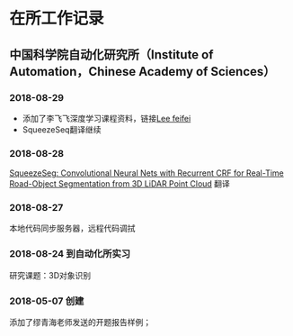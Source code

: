 # 在所工作记录

## 中国科学院自动化研究所（Institute of Automation，Chinese Academy of Sciences）

### 2018-08-29

* 添加了李飞飞深度学习课程资料，链接[Lee feifei]()
* SqueezeSeq翻译继续

### 2018-08-28

[SqueezeSeg: Convolutional Neural Nets with Recurrent CRF for Real-Time Road-Object Segmentation from 3D LiDAR Point Cloud](https://github.com/uwuneng/SqueezeSeg) 翻译

### 2018-08-27 

本地代码同步服务器，远程代码调拭

### 2018-08-24 到自动化所实习

研究课题：3D对象识别

### 2018-05-07 创建

添加了缪青海老师发送的开题报告样例；
